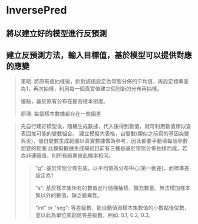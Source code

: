 # InversePred

將以建立好的模型進行反預測
------------------------------
建立反預測方法，輸入目標值，基於模型可以提供對應的應變
------------------------------
> 策略: 將原有值抽樣後，針對該值設定為常態分佈的平均值，再設定標準差為1，再次抽樣，利用每一個真實值建立個別新的分布再抽樣。
> 
> 優點，基於原有分布在提高樣本密度。
> 
> 原理: 每個樣本數據都存在一些偏差

> 先自行建好模型後，隨機生成數據，代入後得到數值，就可利用數值類似查表回推可能的變數組合。
> 建立模擬大表格，自變數(類似之前寫的基因突變與否)，個自變數生成範圍以真實數據做為參考，因此都要手動填每個參數想要的範圍
> 此模擬數據生成模組目前有三種是基於常態分佈抽樣而成，若為非連續值，則所有結果彼此機率相同。
> 
>> "g": 基於常態分佈生成，以平均值為分布中心(第一動差)，而標準差設定為1
>> 
>> "s": 基於樣本集所有的數值進行隨機抽樣，擴充數量。無法增加樣本集以外的數值，缺乏變異性。
>> 
>> "int" or "seg": 等差級數，能自動偵測樣本集數值的小數點後位數，並以此為單位來創建等差級數。例如: 0.1, 0.2, 0.3。 
